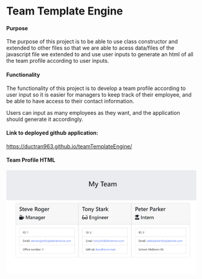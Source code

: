 # Team Template Engine

#### Purpose

The purpose of this project is to be able to use class constructor and extended to other files so that we are able to acess data/files of the javascript file we extended to and use user inputs to generate an html of all the team profile according to user inputs.

#### Functionality

The functionality of this project is to develop a team profile according to user input so it is easier for managers to keep track of their employee, and be able to have access to their contact information.

Users can input as many employees as they want, and the application should generate it accordingly.

#### Link to deployed github application: 

https://ductran963.github.io/teamTemplateEngine/

#### Team Profile HTML

![image info](./team.png)
